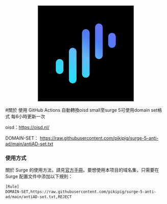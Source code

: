 <p align="center">
<img src="https://raw.githubusercontent.com/pikipig/surge-5-anti-ad/main/pic/surge.jpg" width="300"></img>
</p>

#關於
使用 GitHub Actions 自動轉換oisd small至surge 5可使用domain set格式 每6小時更新一次

oisd：https://oisd.nl/

DOMAIN-SET：
https://raw.githubusercontent.com/pikipig/surge-5-anti-ad/main/antiAD-set.txt

### 使用方式

關於 Surge 的使用方法，請見[官方手冊](https://manual.nssurge.com)。要想使用本项目的域名集，只需要在 Surge 配置文件中添加以下規則：

```
[Rule]
DOMAIN-SET,https://raw.githubusercontent.com/pikipig/surge-5-anti-ad/main/antiAD-set.txt,REJECT
```
